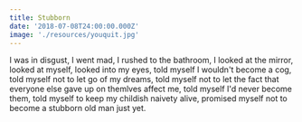 ```yaml
---
title: Stubborn
date: '2018-07-08T24:00:00.000Z'
image: './resources/youquit.jpg'
---
```


I was in disgust, I went mad, I rushed to the bathroom, I looked at the mirror, looked at myself,
looked into my eyes, told myself I wouldn't become a cog, told myself not to let go of my dreams,
told myself not to let the fact that everyone else gave up on themlves affect me, told myself I'd never become them,
told myself to keep my childish naivety alive, promised myself not to become a stubborn old man just yet.
